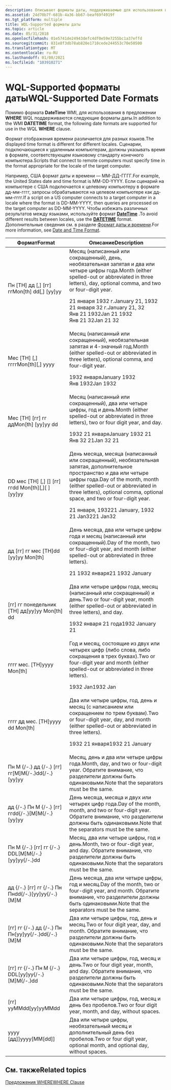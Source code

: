 ```yaml
---
description: Описывает форматы даты, поддерживаемые для использования в предложении языка WQL.
ms.assetid: 24d70b7f-681b-4a36-bb67-beaf69f4919f
ms.tgt_platform: multiple
title: WQL-Supported форматы даты
ms.topic: article
ms.date: 05/31/2018
ms.openlocfilehash: 01e5741de24943defc4df0e59e7255bc1a37effd
ms.sourcegitcommit: 831e8f3db78ab820e1710cede244553c70e50500
ms.translationtype: MT
ms.contentlocale: ru-RU
ms.lasthandoff: 01/08/2021
ms.locfileid: "103910271"
---
```

# <a name="wql-supported-date-formats"></a><span data-ttu-id="3ad5d-103">WQL-Supported форматы даты</span><span class="sxs-lookup"><span data-stu-id="3ad5d-103">WQL-Supported Date Formats</span></span>

<span data-ttu-id="3ad5d-104">Помимо формата **DateTime** WMI, для использования в предложении **WHERE** WQL поддерживаются следующие форматы даты.</span><span class="sxs-lookup"><span data-stu-id="3ad5d-104">In addition to the WMI **DATETIME** format, the following date formats are supported for use in the WQL **WHERE** clause.</span></span>

<span data-ttu-id="3ad5d-105">Формат отображения времени различается для разных языков.</span><span class="sxs-lookup"><span data-stu-id="3ad5d-105">The displayed time format is different for different locales.</span></span> <span data-ttu-id="3ad5d-106">Сценарии, подключающиеся к удаленным компьютерам, должны указывать время в формате, соответствующем языковому стандарту конечного компьютера.</span><span class="sxs-lookup"><span data-stu-id="3ad5d-106">Scripts that connect to remote computers must specify time in the format appropriate for the locale of the target computer.</span></span>

<span data-ttu-id="3ad5d-107">Например, США формат даты и времени — MM-ДД-ГГГГ.</span><span class="sxs-lookup"><span data-stu-id="3ad5d-107">For example, the United States date and time format is MM-DD-YYYY.</span></span> <span data-ttu-id="3ad5d-108">Если сценарий на компьютере с США подключается к целевому компьютеру в формате дд-мм-гггг, запросы обрабатываются на целевом компьютере как дд-мм-гггг.</span><span class="sxs-lookup"><span data-stu-id="3ad5d-108">If a script on a US computer connects to a target computer in a locale where the format is DD-MM-YYYY, then queries are processed on the target computer as DD-MM-YYYY.</span></span> <span data-ttu-id="3ad5d-109">Чтобы избежать различных результатов между языками, используйте формат [**DateTime**](datetime.md) .</span><span class="sxs-lookup"><span data-stu-id="3ad5d-109">To avoid different results between locales, use the [**DATETIME**](datetime.md) format.</span></span> <span data-ttu-id="3ad5d-110">Дополнительные сведения см. в разделе [Формат даты и времени](date-and-time-format.md).</span><span class="sxs-lookup"><span data-stu-id="3ad5d-110">For more information, see [Date and Time Format](date-and-time-format.md).</span></span>



<table>
<thead>
<tr class="header">
<th><span data-ttu-id="3ad5d-111">Формат</span><span class="sxs-lookup"><span data-stu-id="3ad5d-111">Format</span></span></th>
<th><span data-ttu-id="3ad5d-112">Описание</span><span class="sxs-lookup"><span data-stu-id="3ad5d-112">Description</span></span></th>
</tr>
</thead>
<tbody>
<tr class="odd">
<td><span data-ttu-id="3ad5d-113">Пн [TH] дд [,] [гг] гг</span><span class="sxs-lookup"><span data-stu-id="3ad5d-113">Mon[th] dd[,] [yy]yy</span></span></td>
<td><span data-ttu-id="3ad5d-114">Месяц (написанный или сокращенный), день, необязательная запятая и два или четыре цифры года.</span><span class="sxs-lookup"><span data-stu-id="3ad5d-114">Month (either spelled-out or abbreviated in three letters), day, optional comma, and two or four-digit year.</span></span><br/> <dl> <span data-ttu-id="3ad5d-115">21 января 1932 г.</span><span class="sxs-lookup"><span data-stu-id="3ad5d-115">January 21, 1932</span></span><br />
<span data-ttu-id="3ad5d-116">21 января 32 г.</span><span class="sxs-lookup"><span data-stu-id="3ad5d-116">January 21, 32</span></span><br />
<span data-ttu-id="3ad5d-117">Янв 21 1932</span><span class="sxs-lookup"><span data-stu-id="3ad5d-117">Jan 21 1932</span></span><br />
<span data-ttu-id="3ad5d-118">Янв 21 32</span><span class="sxs-lookup"><span data-stu-id="3ad5d-118">Jan 21 32</span></span><br />
</dl></td>
</tr>
<tr class="even">
<td><span data-ttu-id="3ad5d-119">Мес [TH] [,] гггг</span><span class="sxs-lookup"><span data-stu-id="3ad5d-119">Mon[th][,] yyyy</span></span></td>
<td><span data-ttu-id="3ad5d-120">Месяц (написанный или сокращенный), необязательная запятая и 4-значный год.</span><span class="sxs-lookup"><span data-stu-id="3ad5d-120">Month (either spelled-out or abbreviated in three letters), optional comma, and four-digit year.</span></span><br/> <dl> <span data-ttu-id="3ad5d-121">1932 января</span><span class="sxs-lookup"><span data-stu-id="3ad5d-121">January 1932</span></span><br />
<span data-ttu-id="3ad5d-122">Янв 1932</span><span class="sxs-lookup"><span data-stu-id="3ad5d-122">Jan 1932</span></span><br />
</dl></td>
</tr>
<tr class="odd">
<td><span data-ttu-id="3ad5d-123">Мес [TH] [гг] гг дд</span><span class="sxs-lookup"><span data-stu-id="3ad5d-123">Mon[th] [yy]yy dd</span></span></td>
<td><span data-ttu-id="3ad5d-124">Месяц (написанный или сокращенный), два или четыре цифры, год и день.</span><span class="sxs-lookup"><span data-stu-id="3ad5d-124">Month (either spelled-out or abbreviated in three letters), two or four digit year, and day.</span></span><br/> <dl> <span data-ttu-id="3ad5d-125">1932 21 января</span><span class="sxs-lookup"><span data-stu-id="3ad5d-125">January 1932 21</span></span><br />
<span data-ttu-id="3ad5d-126">Янв 32 21</span><span class="sxs-lookup"><span data-stu-id="3ad5d-126">Jan 32 21</span></span><br />
</dl></td>
</tr>
<tr class="even">
<td><span data-ttu-id="3ad5d-127">DD мес [TH] [,] [] [гг] гг</span><span class="sxs-lookup"><span data-stu-id="3ad5d-127">dd Mon[th][,][ ][yy]yy</span></span></td>
<td><span data-ttu-id="3ad5d-128">День месяца, месяца (написанный или сокращенный), необязательная запятая, дополнительное пространство и два или четыре цифры года.</span><span class="sxs-lookup"><span data-stu-id="3ad5d-128">Day of the month, month (either spelled-out or abbreviated in three letters), optional comma, optional space, and two or four-digit year.</span></span><br/> <dl> <span data-ttu-id="3ad5d-129">21 января, 1932</span><span class="sxs-lookup"><span data-stu-id="3ad5d-129">21 January, 1932</span></span><br />
<span data-ttu-id="3ad5d-130">21 Jan32</span><span class="sxs-lookup"><span data-stu-id="3ad5d-130">21 Jan32</span></span><br />
</dl></td>
</tr>
<tr class="odd">
<td><span data-ttu-id="3ad5d-131">дд [гг] гг мес [TH]</span><span class="sxs-lookup"><span data-stu-id="3ad5d-131">dd [yy]yy Mon[th]</span></span></td>
<td><span data-ttu-id="3ad5d-132">День месяца, два или четыре цифры года и месяц (написанный или сокращенный).</span><span class="sxs-lookup"><span data-stu-id="3ad5d-132">Day of the month, two or four-digit year, and month (either spelled-out or abbreviated in three letters).</span></span><br/> <dl> <span data-ttu-id="3ad5d-133">21 1932 января</span><span class="sxs-lookup"><span data-stu-id="3ad5d-133">21 1932 January</span></span><br />
</dl></td>
</tr>
<tr class="even">
<td><span data-ttu-id="3ad5d-134">[гг] гг понедельник [TH] дд</span><span class="sxs-lookup"><span data-stu-id="3ad5d-134">[yy]yy Mon[th] dd</span></span></td>
<td><span data-ttu-id="3ad5d-135">Два или четыре цифры года, месяц (написанный или сокращенный) и день.</span><span class="sxs-lookup"><span data-stu-id="3ad5d-135">Two or four-digit year, month (either spelled-out or abbreviated in three letters), and day.</span></span><br/> <dl> <span data-ttu-id="3ad5d-136">1932 января 21 года</span><span class="sxs-lookup"><span data-stu-id="3ad5d-136">1932 January 21</span></span><br />
</dl></td>
</tr>
<tr class="odd">
<td><span data-ttu-id="3ad5d-137">гггг мес. [TH]</span><span class="sxs-lookup"><span data-stu-id="3ad5d-137">yyyy Mon[th]</span></span></td>
<td><span data-ttu-id="3ad5d-138">Год и месяц, состоящие из двух или четырех цифр (либо слова, либо сокращения в трех буквах).</span><span class="sxs-lookup"><span data-stu-id="3ad5d-138">Two or four-digit year and month (either spelled-out or abbreviated in three letters).</span></span><br/> <dl> <span data-ttu-id="3ad5d-139">1932 Jan</span><span class="sxs-lookup"><span data-stu-id="3ad5d-139">1932 Jan</span></span><br />
</dl></td>
</tr>
<tr class="even">
<td><span data-ttu-id="3ad5d-140">гггг дд мес. [TH]</span><span class="sxs-lookup"><span data-stu-id="3ad5d-140">yyyy dd Mon[th]</span></span></td>
<td><span data-ttu-id="3ad5d-141">Два или четыре цифры, год, день и месяц (с написанием или сокращением по трем буквам).</span><span class="sxs-lookup"><span data-stu-id="3ad5d-141">Two or four-digit year, day, and month (either spelled-out or abbreviated in three letters).</span></span><br/> <dl> <span data-ttu-id="3ad5d-142">1932 21 января</span><span class="sxs-lookup"><span data-stu-id="3ad5d-142">1932 21 January</span></span><br />
</dl></td>
</tr>
<tr class="odd">
<td><span data-ttu-id="3ad5d-143">Пн M {/-.} дд {/-.} [гг] гг</span><span class="sxs-lookup"><span data-stu-id="3ad5d-143">[M]M{/-.}dd{/-.}[yy]yy</span></span></td>
<td><span data-ttu-id="3ad5d-144">Месяц, день и два или четыре цифры года.</span><span class="sxs-lookup"><span data-stu-id="3ad5d-144">Month, day, and two or four-digit year.</span></span> <span data-ttu-id="3ad5d-145">Обратите внимание, что разделители должны быть одинаковыми.</span><span class="sxs-lookup"><span data-stu-id="3ad5d-145">Note that the separators must be the same.</span></span><br/></td>
</tr>
<tr class="even">
<td><span data-ttu-id="3ad5d-146">дд {/-.} Пн M {/-.} [гг] гг</span><span class="sxs-lookup"><span data-stu-id="3ad5d-146">dd{/-.}[M]M{/-.}[yy]yy</span></span></td>
<td><span data-ttu-id="3ad5d-147">День месяца, месяца и двух или четырех цифр года.</span><span class="sxs-lookup"><span data-stu-id="3ad5d-147">Day of the month, month, and two or four-digit year.</span></span> <span data-ttu-id="3ad5d-148">Обратите внимание, что разделители должны быть одинаковыми.</span><span class="sxs-lookup"><span data-stu-id="3ad5d-148">Note that the separators must be the same.</span></span><br/></td>
</tr>
<tr class="odd">
<td><span data-ttu-id="3ad5d-149">Пн M {/-.} [гг] гг {/-.} DDL</span><span class="sxs-lookup"><span data-stu-id="3ad5d-149">[M]M{/-.}[yy]yy{/-.}dd</span></span></td>
<td><span data-ttu-id="3ad5d-150">Месяц, два или четыре цифры, год и день.</span><span class="sxs-lookup"><span data-stu-id="3ad5d-150">Month, two or four-digit year, and day.</span></span> <span data-ttu-id="3ad5d-151">Обратите внимание, что разделители должны быть одинаковыми.</span><span class="sxs-lookup"><span data-stu-id="3ad5d-151">Note that the separators must be the same.</span></span><br/></td>
</tr>
<tr class="even">
<td><span data-ttu-id="3ad5d-152">дд {/-.} [гг] гг {/-.} Пн Пн</span><span class="sxs-lookup"><span data-stu-id="3ad5d-152">dd{/-.}[yy]yy{/-.}[M]M</span></span></td>
<td><span data-ttu-id="3ad5d-153">День месяца, два или четыре цифры, год и месяц.</span><span class="sxs-lookup"><span data-stu-id="3ad5d-153">Day of the month, two or four-digit year, and month.</span></span> <span data-ttu-id="3ad5d-154">Обратите внимание, что разделители должны быть одинаковыми.</span><span class="sxs-lookup"><span data-stu-id="3ad5d-154">Note that the separators must be the same.</span></span><br/></td>
</tr>
<tr class="odd">
<td><span data-ttu-id="3ad5d-155">[гг] гг {/-.} дд {/-.} Пн Пн</span><span class="sxs-lookup"><span data-stu-id="3ad5d-155">[yy]yy{/-.}dd{/-.}[M]M</span></span></td>
<td><span data-ttu-id="3ad5d-156">Два или четыре цифры, год, день и месяц.</span><span class="sxs-lookup"><span data-stu-id="3ad5d-156">Two or four digit year, day, and month.</span></span> <span data-ttu-id="3ad5d-157">Обратите внимание, что разделители должны быть одинаковыми.</span><span class="sxs-lookup"><span data-stu-id="3ad5d-157">Note that the separators must be the same.</span></span><br/></td>
</tr>
<tr class="even">
<td><span data-ttu-id="3ad5d-158">[гг] гг {/-.} Пн M {/-.} DDL</span><span class="sxs-lookup"><span data-stu-id="3ad5d-158">[yy]yy{/-.}[M]M{/-.}dd</span></span></td>
<td><span data-ttu-id="3ad5d-159">Два или четыре цифры, год, месяц и день.</span><span class="sxs-lookup"><span data-stu-id="3ad5d-159">Two or four digit year, month, and day.</span></span> <span data-ttu-id="3ad5d-160">Обратите внимание, что разделители должны быть одинаковыми.</span><span class="sxs-lookup"><span data-stu-id="3ad5d-160">Note that the separators must be the same.</span></span><br/></td>
</tr>
<tr class="odd">
<td><span data-ttu-id="3ad5d-161">[гг] yyMMdd</span><span class="sxs-lookup"><span data-stu-id="3ad5d-161">[yy]yyMMdd</span></span></td>
<td><span data-ttu-id="3ad5d-162">Два или четыре цифры, год, месяц и день без пробелов.</span><span class="sxs-lookup"><span data-stu-id="3ad5d-162">Two or four digit year, month, and day, without spaces.</span></span><br/></td>
</tr>
<tr class="even">
<td><span data-ttu-id="3ad5d-163">yyyy [дд]]</span><span class="sxs-lookup"><span data-stu-id="3ad5d-163">yyyy[MM[dd]]</span></span></td>
<td><span data-ttu-id="3ad5d-164">Два или четыре цифры, необязательный месяц и дополнительный день без пробелов.</span><span class="sxs-lookup"><span data-stu-id="3ad5d-164">Two or four digit year, optional month, and optional day, without spaces.</span></span><br/></td>
</tr>
</tbody>
</table>



 

## <a name="related-topics"></a><span data-ttu-id="3ad5d-165">См. также</span><span class="sxs-lookup"><span data-stu-id="3ad5d-165">Related topics</span></span>

<dl> <dt>

[<span data-ttu-id="3ad5d-166">Предложения WHERE</span><span class="sxs-lookup"><span data-stu-id="3ad5d-166">WHERE Clause</span></span>](where-clause.md)
</dt> </dl>

 

 





